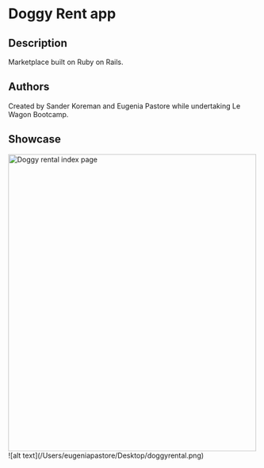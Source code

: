 <h1>Doggy Rent app</h1>
<h2>Description</h2>
  <p> Marketplace built on Ruby on Rails. </p>
  
  <h2>Authors</h2>
Created by Sander Koreman and Eugenia Pastore while undertaking Le Wagon Bootcamp.

<h2>Showcase</h2>
<img src="/Users/eugeniapastore/Desktop/doggyrental.png" alt="Doggy rental index page" width="500" height="600">
![alt text](/Users/eugeniapastore/Desktop/doggyrental.png)
